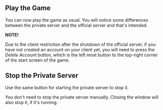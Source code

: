 ﻿## Play the Game

You can now play the game as usual. You will notice some differences between
the private server and the official server and that's intended.

**NOTE!**

Due to the client restriction after the shutdown of the official server, if
you have not created an account on your client yet, you will need to press
the _Delete Account_ button, which is the left most button to the top-right
corner of the start screen of the game.

## Stop the Private Server

Use the same button for starting the private server to stop it.

You don't need to stop the private server manually. Closing the window will
also stop it, if it's running.